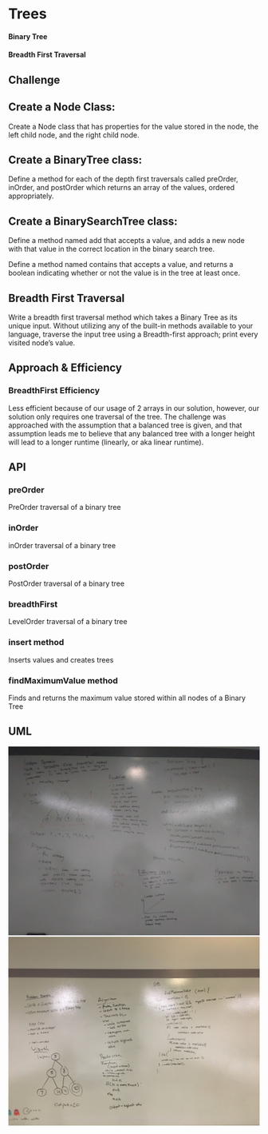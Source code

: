 # Trees
<!-- Short summary or background information -->
#### Binary Tree
#### Breadth First Traversal

## Challenge
<!-- Description of the challenge -->
## Create a Node Class: 
Create a Node class that has properties for the value stored in the node, the left child node, and the right child node.

## Create a BinaryTree class:

Define a method for each of the depth first traversals called preOrder, inOrder, and postOrder which returns an array of the values, ordered appropriately.

## Create a BinarySearchTree class:

Define a method named add that accepts a value, and adds a new node with that value in the correct location in the binary search tree.

Define a method named contains that accepts a value, and returns a boolean indicating whether or not the value is in the tree at least once.

## Breadth First Traversal

Write a breadth first traversal method which takes a Binary Tree as its unique input. Without utilizing any of the built-in methods available to your language, traverse the input tree using a Breadth-first approach; print every visited node’s value.

## Approach & Efficiency
<!-- What approach did you take? Why? What is the Big O space/time for this approach? -->
### BreadthFirst Efficiency

Less efficient because of our usage of 2 arrays in our solution, however, our solution only requires one traversal of the tree.  The challenge was approached with the assumption that a balanced tree is given, and that assumption leads me to believe that any balanced tree with a longer height will lead to a longer runtime (linearly, or aka linear runtime).

## API
<!-- Description of each method publicly available in each of your trees -->
### preOrder
PreOrder traversal of a binary tree

### inOrder
inOrder traversal of a binary tree


### postOrder
PostOrder traversal of a binary tree


### breadthFirst
LevelOrder traversal of a binary tree


### insert method
Inserts values and creates trees

### findMaximumValue method
Finds and returns the maximum value stored within all nodes of a Binary Tree


## UML
![breadthFirst UML](./assets/breadthFirstUML.jpg)
![maxValue UML](./assets/maxValueUML.jpg)


